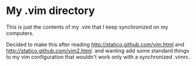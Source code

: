 # My .vim directory

This is just the contents of my .vim that I keep synchronized on my computers.

Decided to make this after reading http://statico.github.com/vim.html and http://statico.github.com/vim2.html.
and wanting add some standard things to my vim configuration that wouldn't work only with a synchronized .vimrc.
